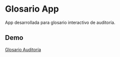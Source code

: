 # Glosario App

App desarrollada para glosario interactivo de auditoría.

## Demo

[Glosario Auditoría](https://glosario-auditoria.web.app/)
